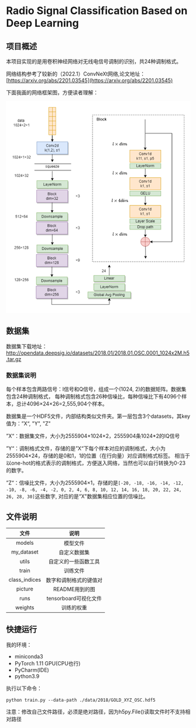# Radio Signal Classification Based on Deep Learning
## 项目概述
本项目实现的是用卷积神经网络对无线电信号调制的识别，共24种调制格式。

网络结构参考了较新的（2022.1）ConvNeXt网络,论文地址：[https://arxiv.org/abs/2201.03545](https://arxiv.org/abs/2201.03545)

下面我画的网络框架图，方便读者理解：

![This is the ConvNeXt net](pictures/ConvNeXtV1.png)

## 数据集
数据集下载地址：http://opendata.deepsig.io/datasets/2018.01/2018.01.OSC.0001_1024x2M.h5.tar.gz

### 数据集说明
每个样本包含两路信号：I信号和Q信号，组成一个(1024, 2)的数据矩阵。数据集包含24种调制格式，
每种调制格式包含26种信噪比，每种信噪比下有4096个样本，总计4096×24×26=2,555,904个样本。

数据集是一个HDF5文件，内部结构类似文件夹。第一层包含3个datasets，其key值为：”X“, "Y", "Z"

”X“：数据集文件，大小为2555904×1024×2，2555904条1024*2的IQ信号

”Y“：调制格式文件，存储的是”X“下每个样本对应的调制格式，大小为2555904×24，存储的是0和1，1的位置（在行向量）对应调制格式标签。
相当于以one-hot的格式表示的调制格式，方便送入网络，当然也可以自行转换为0-23的数字。

”Z“：信噪比文件，大小为2555904×1，存储的是`[-20, -18, -16, -14, -12, -10, -8, -6, -4, -2, 0, 2, 4, 6, 8, 10, 12, 14, 16, 18, 20, 22, 24, 26, 28, 30]`这些数字,
对应的是“X"数据集相应位置的信噪比。
## 文件说明

|      文件       |        说明        |
|:-------------:|:----------------:|
|    models     |       模型文件       |
|  my_dataset   |      自定义数据集      |
|     utils     |    自定义的一些函数工具    |
|     train     |       训练文件       |
| class_indices |   数字和调制格式的键值对    |
|    picture    |    README用到的图    |
|     runs      | tensorboard可视化文件 |
|    weights    |      训练的权重       |

## 快捷运行
我的环境：
- miniconda3
- PyTorch 1.11 GPU(CPU也行)
- PyCharm(IDE)
- python3.9

执行以下命令：
```commandline
python train.py --data-path ./data/2018/GOLD_XYZ_OSC.hdf5
```
注意：修改自己文件路径，必须是绝对路径，因为h5py.File()读取文件时不支持相对路径


